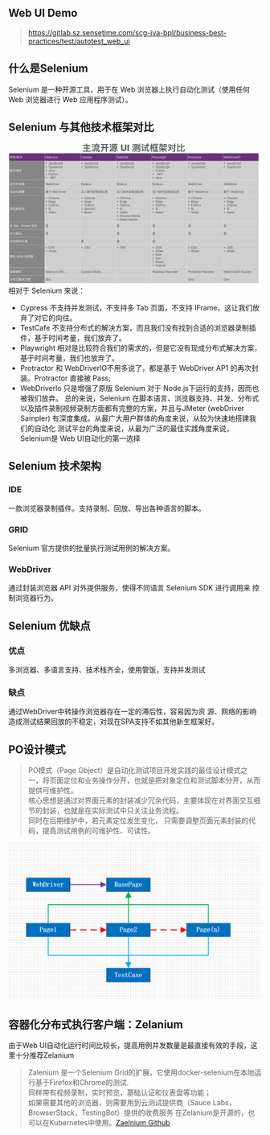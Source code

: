 
## Web UI Demo
> https://gitlab.sz.sensetime.com/scg-iva-bpl/business-best-practices/test/autotest_web_ui

## 什么是Selenium
Selenium 是一种开源工具，用于在 Web 浏览器上执行自动化测试（使用任何 Web 浏览器进行 Web 应用程序测试）。

## Selenium 与其他技术框架对比
![主流开源UI测试框架对比](../pics/主流开源UI测试框架对比.png)
相对于 Selenium 来说：
* Cypress 不支持并发测试，不支持多 Tab 页面，不支持 IFrame，这让我们放弃了对它的向往。
* TestCafe 不支持分布式的解決方案，而且我们没有找到合适的浏览器录制插件，基于时间考量，我们放弃了。
* Playwright 相对是比较符合我们的需求的，但是它没有现成分布式解决方案，基于时间考量，我们也放弃了。
* Protractor 和 WebDriverlO不用多说了，都是基于 WebDriver AP1 的再次封装。Protractor 直接被 Pass;
* WebDriverlo 只是增强了原版 Selenium 对于 Node.js下运行的支持，因而也被我们放弃。
总的来说，Selenium 在脚本语言、浏览器支持、并发、分布式以及插件录制视频录制方面都有完整的方案，并且与JMeter (webDriver Sampler) 有深度集成。从最广大用户群体的角度来说，从较为快速地搭建我们的自动化
测试平台的角度来说，从最为广泛的最佳实践角度来说，Selenium是 Web UI自动化的第一选择


## Selenium 技术架构
### IDE
一款浏览器录制插件。支持录制、回放、导出各种语言的脚本。
### GRID
Selenium 官方提供的批量执行测试用例的解决方案。
### WebDriver
通过封装浏览器 API 对外提供服务，使得不同语言 Selenium SDK 进行调用来 控制浏览器行为。

## Selenium 优缺点
### 优点
多浏览器、多语言支持、技术栈齐全，使用管饭，支持并发测试  
### 缺点
通过WebDriver中转操作浏览器存在一定的滞后性，容易因为资 源、网络的影响造成测试结果回放的不稳定，对现在SPA支持不如其他新生框架好。

## PO设计模式
> PO模式（Page Object）是自动化测试项目开发实践的最佳设计模式之一，将页面定位和业务操作分开，也就是把对象定位和测试脚本分开，从而提供可维护性。  
> 核心思想是通过对界面元素的封装减少冗余代码，主要体现在对界面交互细节的封装，也就是在实际测试中只关注业务流程。  
> 同时在后期维护中，若元素定位发生变化， 只需要调整页面元素封装的代码，提高测试用例的可维护性、可读性。  

![PO设计模式](../pics/PO设计模式.jpeg)

## 容器化分布式执行客户端：Zelanium
由于Web UI自动化运行时间比较长，提高用例并发数量是最直接有效的手段，这里十分推荐Zelanium
> Zalenium 是一个Selenium Grid的扩展，它使用docker-selenium在本地运行基于Firefox和Chrome的测试.  
> 同样带有视频录制，实时预览，基础认证和仪表盘等功能；  
> 如果需要其他的浏览器，则需要用到云测试提供商（Sauce Labs，BrowserStack，TestingBot）提供的收费服务
> 在Zelanium是开源的，也可以在Kubernetes中使用。[Zaelnium Github](https://github.com/zalando/zalenium)

